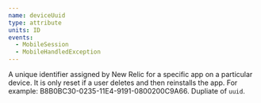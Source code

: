```yaml
---
name: deviceUuid
type: attribute
units: ID
events:
  - MobileSession
  - MobileHandledException
---
```


A unique identifier assigned by New Relic for a specific app on a particular device. It is only reset if a user deletes and then reinstalls the app. For example: B8B0BC30-0235-11E4-9191-0800200C9A66. Dupliate of `uuid`.